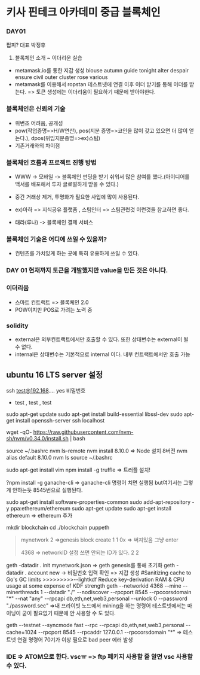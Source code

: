 # 키사 핀테크 아카데미 중급 블록체인

### DAY01
펍피? 대표 박정후
1. 블록체인 소개 ~ 이더리운 실습
- metamask.io를 통한 지갑 생성
    blouse autumn guide tonight alter despair ensure civil outer cluster rose various
- metamask를 이용해서 ropstan 테스트넷에 연결 이후 이더 받기를 통해 이더를 받는다. => 토큰 생성에는 이더리움이 필요하기 때문에 받아야한다.

### 블록체인은 신뢰의 기술
- 위변조 어려움, 공개성
- pow(작업증명=>H/W연산), pos(지분 증명=>코인을 많이 갖고 있으면 더 많이 얻는다.), dpos(위임지분증명=>ex)스팀)
- 기존거래와의 차이점 

### 블록체인 흐름과 프로젝트 진행 방법
- WWW -> 모바일 -> 블록체인 펀딩을 받기 쉬워서 많은 참여를 했다.(아이디어를 백서를 배포해서 투자 글로벌하게 받을 수 있다.)
- 중간 거래상 제거, 투명화가 필요한 사업에 많이 사용된다.

- ex)아하 => 지식공유 플랫폼 , 스팀인터 => 스팀관련것 이런것들 참고하면 좋다.
- 태라(루나) -> 블록체인 결제 서비스

### 블록체인 기술은 어디에 쓰일 수 있을끼?
- 컨텐츠를 가치있게 하는 곳에 특히 유용하게 쓰일 수 있다. 

### DAY 01 현재까지 토큰을 개발했지만 value을 만든 것은 아니다.
### 이더리움
- 스마트 컨트랙트 => 블록체인 2.0
- POW이지만 POS로 가려는 노력 중

### solidity
- external은 외부컨트랙트에서만 호출할 수 있다. 또한 상태변수는 external이 될 수 없다.
- internal은 상태변수는 기본적으로 internal 이다. 내부 컨트랙트에서만 호출 가능

## ubuntu 16 LTS server 설정
ssh test@192.168.... yes 비밀번호
- test , test , test

sudo apt-get update
sudo apt-get install build-essential libssl-dev
sudo apt-get install openssh-server
ssh localhost

wget -qO- https://raw.githubusercontent.com/nvm-sh/nvm/v0.34.0/install.sh | bash

source ~/.bashrc
nvm ls-remote
nvm install 8.10.0  => Node 설치 8버전
nvm alias default 8.10.0
nvm ls
source ~/.bashrc

sudo apt-get install vim
npm install -g truffle => 트러플 설치!

?npm install -g ganache-cli  => ganache-cli 명령어 치면 실행됨 but여기서는 그렇게 안하는듯 8545번으로 실행된다.

sudo apt-get install software-properties-common
sudo add-apt-repository -y ppa:ethereum/ethereum
sudo apt-get update
sudo apt-get install ethereum => ethereum 추가

mkdir blockchain
cd ./blockchain
puppeth
>mynetwork
>2 =>genesis block create
>1
>1
>0x => 써져있음 그냥 enter
>
>4368 => networkID 설정 쓰면 안되는 ID가 있다.
>2
>2
>

geth -datadir . init mynetwork.json => geth genesis를 통해 초기화
geth -datadir . account new -> 비밀번호 입력 확인  => 지갑 생성
#Sanitizing cache to Go's GC limits >>>>>>>>>--lightkdf Reduce key-derivation RAM & CPU usage at some expense of KDF strength
geth --networkid 4368 --mine --minerthreads 1 --datadir "./" --nodiscover --rpcport 8545  --rpccorsdomain "*" --nat "any" --rpcapi db,eth,net,web3,personal --unlock 0 --password "./password.sec"
=>내 프라이빗 노드에서 mining을 하는 명령어 테스트넷에서는 마이닝이 굳이 필요없기 때문에 안 사용할 수 도 있다. 

geth --testnet --syncmode fast --rpc --rpcapi db,eth,net,web3,personal --cache=1024 --rpcport 8545 --rpcaddr 127.0.0.1 --rpccorsdomain "*" => 테스트넷 연결 명령어 70기가 이상 필요로 bad peer 에러 발생


### IDE => ATOM으로 한다. vscㅠ => ftp 페키지 사용할 줄 알면 vsc 사용할 수 있다.




